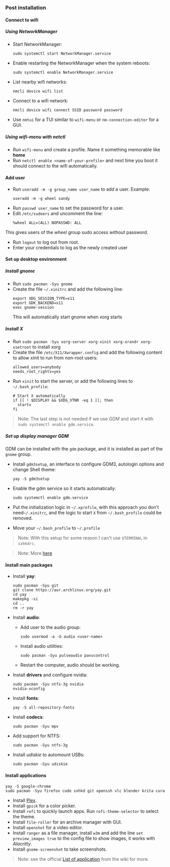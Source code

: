 
### Post installation

#### Connect to wifi

##### Using NetworkManager
- Start NetworkManager:
  ```
  sudo systemctl start NetworkManager.service
  ```
- Enable restarting the NetworkManager when the system reboots:
  ```
  sudo systemctl enable NetworkManager.service
  ```
- List nearby wifi networks:
  ```
  nmcli device wifi list
  ```
- Connect to a wifi network:
  ```
  nmcli device wifi connect SSID password password
  ```
- Use `nmtui` for a TUI similar to `wifi-menu` or `nm-connection-editor` for a GUI.
  
##### Using wifi-menu with netctl
- Run `wifi-menu` and create a profile. Name it something memorable like **home**
- Run `netctl enable <name-of-your-profile>` and next time you boot it should connect to the wifi automatically.

#### Add user
- Run `useradd -m -g group_name user_name` to add a user.
  Example:
  ```
  useradd -m -g wheel sandy
  ```
- Run `passwd user_name` to set the password for a user.
- Edit `/etc/sudoers` and uncomment the line:
  ```
  %wheel ALL=(ALL) NOPASSWD: ALL
  ```
 This gives users of the *wheel* group sudo access without password.
- Run `logout` to log out from root.
- Enter your credentials to log as the newly created user

#### Set up desktop environment

##### Install gnome
- Run `sudo pacman -Syu gnome`
- Create the file `~/.xinitrc` and add the following line:
  ```
  export XDG_SESSION_TYPE=x11
  export GDK_BACKEND=x11
  exec gnome-session
  ```
  This will automatically start gnome when xorg starts

##### Install X
- Run `sudo pacman -Syu xorg-server xorg-xinit xorg-xrandr xorg-xsetroot` to install xorg
- Create the file `/etc/X11/Xwrapper.config` and add the following content to allow xinit to run from non-root users:
  ```
  allowed_users=anybody
  needs_root_rights=yes
  ```
- Run `xinit` to start the server, or add the following lines to `~/.bash_profile`:
  ```
  # Start X automatically
  if [[ ! $DISPLAY && $XDG_VTNR -eq 1 ]]; then
    startx
  fi
  ```
>Note: The last step is not needed if we use *GDM* and start it with ` sudo systemctl enable gdm.service`.

##### Set up display manager GDM
GDM can be installed with the `gdm` package, and it is installed as part of the `gnome` group.

- Install `gdm3setup`, an interface to configure GDM3, autologin options and change Shell theme:
  ```
  yay -S gdm3setup
  ```
- Enable the gdm service so it starts automatically:
  ```
  sudo systemctl enable gdm.service
  ```
- Put the initialization logic in `~/.xprofile`, with this approach you don't need`~/.xinitrc`, and the logic to start `X` from `~/.bash_profile` could be removed.

- Move your `~/.bash_profile` to `~/.profile`

>Note: With this setup for some reason I can't use `$TERMINAL` in `sxhkdrc`.

>Note: More [here](https://wiki.archlinux.org/index.php/GDM)

#### Install main packages
- Install **yay**:
  ```
  sudo pacman -Syu git
  git clone https://aur.archlinux.org/yay.git
  cd yay
  makepkg -si
  cd ..
  rm -r yay
  ```
- Install **audio**:
  - Add user to the audio group:
    ```
    sudo usermod -a -G audio <user-name>
    ```
  - Install audio utilities:
    ```
    sudo pacman -Syu pulseaudio pavucontrol
    ```
  - Restart the computer, audio should be working.

- Install **drivers** and configure nvidia:
  ```
  sudo pacman -Syu ntfs-3g nvidia
  nvidia-xconfig
  ```
- Install **fonts**:
  ```
  yay -S all-repository-fonts
  ```
- Install **codecs**:
  ```
  sudo pacman -Syu mpv
  ```
- Add support for NTFS:
  ```
  sudo pacman -Syu ntfs-3g
  ```
- Install *udiskie* to automount USBs:
  ```
  sudo pacman -Syu udiskie
  ```
#### Install applications

  ```
  yay -S google-chrome
  sudo pacman -Syu firefox code sxhkd git openssh vlc blender krita cura 
  ```
  - Install [Plex](https://wiki.archlinux.org/index.php/Plex#Installation).
  - Install `gpick` for a color picker.
  - Install `rofi` to quickly launch apps. Run `rofi-theme-selector` to select the theme.
  - Install `file-roller` for an archive manager with GUI.
  - Install `openshot` for a video editor. 
  - Install `ranger` as a file manager, install `w3m` and add the line `set preview_images true` to the config file to show images, it works with *Alacritty*.
  - Install `gnome-screenshot` to take screenshots.
  
>Note: see the official [List of application](https://wiki.archlinux.org/index.php/List_of_applications) from the wiki for more.

